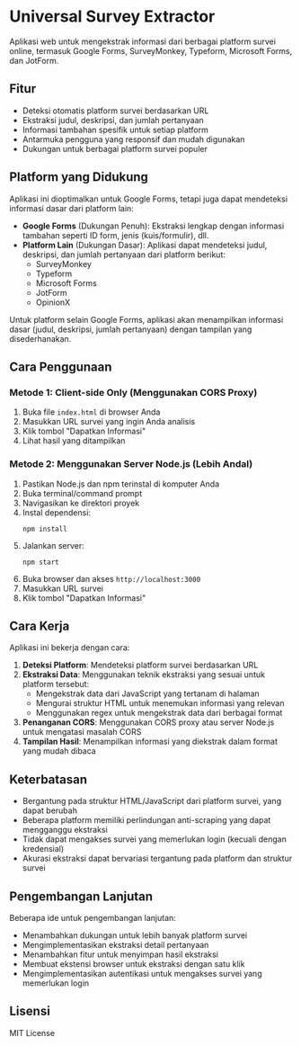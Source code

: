 # Universal Survey Extractor

Aplikasi web untuk mengekstrak informasi dari berbagai platform survei online, termasuk Google Forms, SurveyMonkey, Typeform, Microsoft Forms, dan JotForm.

## Fitur

- Deteksi otomatis platform survei berdasarkan URL
- Ekstraksi judul, deskripsi, dan jumlah pertanyaan
- Informasi tambahan spesifik untuk setiap platform
- Antarmuka pengguna yang responsif dan mudah digunakan
- Dukungan untuk berbagai platform survei populer

## Platform yang Didukung

Aplikasi ini dioptimalkan untuk Google Forms, tetapi juga dapat mendeteksi informasi dasar dari platform lain:

- **Google Forms** (Dukungan Penuh): Ekstraksi lengkap dengan informasi tambahan seperti ID form, jenis (kuis/formulir), dll.
- **Platform Lain** (Dukungan Dasar): Aplikasi dapat mendeteksi judul, deskripsi, dan jumlah pertanyaan dari platform berikut:
  - SurveyMonkey
  - Typeform
  - Microsoft Forms
  - JotForm
  - OpinionX

Untuk platform selain Google Forms, aplikasi akan menampilkan informasi dasar (judul, deskripsi, jumlah pertanyaan) dengan tampilan yang disederhanakan.

## Cara Penggunaan

### Metode 1: Client-side Only (Menggunakan CORS Proxy)

1. Buka file `index.html` di browser Anda
2. Masukkan URL survei yang ingin Anda analisis
3. Klik tombol "Dapatkan Informasi"
4. Lihat hasil yang ditampilkan

### Metode 2: Menggunakan Server Node.js (Lebih Andal)

1. Pastikan Node.js dan npm terinstal di komputer Anda
2. Buka terminal/command prompt
3. Navigasikan ke direktori proyek
4. Instal dependensi:
   ```
   npm install
   ```
5. Jalankan server:
   ```
   npm start
   ```
6. Buka browser dan akses `http://localhost:3000`
7. Masukkan URL survei
8. Klik tombol "Dapatkan Informasi"

## Cara Kerja

Aplikasi ini bekerja dengan cara:

1. **Deteksi Platform**: Mendeteksi platform survei berdasarkan URL
2. **Ekstraksi Data**: Menggunakan teknik ekstraksi yang sesuai untuk platform tersebut:
   - Mengekstrak data dari JavaScript yang tertanam di halaman
   - Mengurai struktur HTML untuk menemukan informasi yang relevan
   - Menggunakan regex untuk mengekstrak data dari berbagai format
3. **Penanganan CORS**: Menggunakan CORS proxy atau server Node.js untuk mengatasi masalah CORS
4. **Tampilan Hasil**: Menampilkan informasi yang diekstrak dalam format yang mudah dibaca

## Keterbatasan

- Bergantung pada struktur HTML/JavaScript dari platform survei, yang dapat berubah
- Beberapa platform memiliki perlindungan anti-scraping yang dapat mengganggu ekstraksi
- Tidak dapat mengakses survei yang memerlukan login (kecuali dengan kredensial)
- Akurasi ekstraksi dapat bervariasi tergantung pada platform dan struktur survei

## Pengembangan Lanjutan

Beberapa ide untuk pengembangan lanjutan:

- Menambahkan dukungan untuk lebih banyak platform survei
- Mengimplementasikan ekstraksi detail pertanyaan
- Menambahkan fitur untuk menyimpan hasil ekstraksi
- Membuat ekstensi browser untuk ekstraksi dengan satu klik
- Mengimplementasikan autentikasi untuk mengakses survei yang memerlukan login

## Lisensi

MIT License
